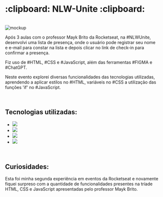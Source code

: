 <h1>:clipboard: NLW-Unite :clipboard:</h1>
<br>

<img src="" alt="mockup">
<br>

<p>Após 3 aulas com o professor Mayk Brito da Rocketseat, na #NLWUnite, desenvolvi uma lista de presença, onde o usuário pode registrar seu nome e e-mail para constar na lista e depois clicar no link de check-in para confirmar a presença.</p>
<p>Fiz uso de #HTML, #CSS e #JavaScript, além das ferramentas #FIGMA e #ChatGPT.</p> 
<p>Neste evento explorei diversas funcionalidades das tecnologias utilizadas, aprendendo a aplicar estilos no #HTML, variáveis no #CSS a utilização das funções 'if' no #JavaScript.</p>
<br>

<h2>Tecnologias utilizadas:</h2>

- <img src="https://img.shields.io/badge/HTML5-E34F26?style=for-the-badge&logo=html5&logoColor=white">

- <img src="https://img.shields.io/badge/CSS3-1572B6?style=for-the-badge&logo=css3&logoColor=white">

- <img src="https://img.shields.io/badge/JavaScript-F7DF1E?style=for-the-badge&logo=javascript&logoColor=black">

- <img src="https://img.shields.io/badge/Figma-F24E1E?style=for-the-badge&logo=figma&logoColor=white">
<br>

<h2>Curiosidades:</h2>

<p>Esta foi minha segunda experiência em eventos da Rocketseat e novamente fiquei surpreso com a quantidade de funcionalidades presentes na tríade HTML, CSS e JavaScript apresentadas pelo professor Mayk Brito.</p>
